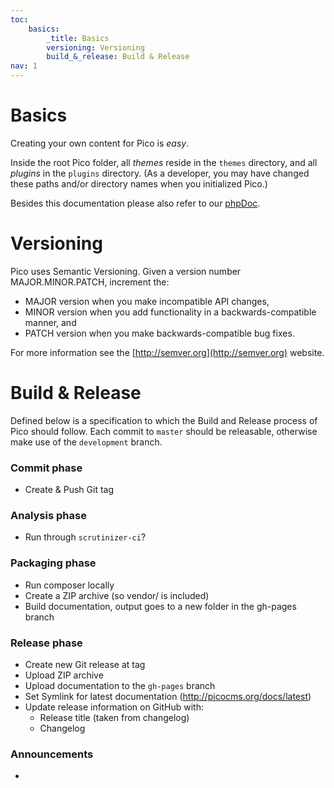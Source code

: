 ```yaml
---
toc:
    basics:
        _title: Basics
        versioning: Versioning
        build_&_release: Build & Release
nav: 1
---
```


# Basics
Creating your own content for Pico is *easy*.

Inside the root Pico folder, all *themes* reside in the `themes` directory,
and all *plugins* in the `plugins` directory. (As a developer, you may have
changed these paths and/or directory names when you initialized Pico.)

Besides this documentation please also refer to our [phpDoc](phpDocumentor/).

# Versioning
Pico uses Semantic Versioning. Given a version number MAJOR.MINOR.PATCH, increment the:

- MAJOR version when you make incompatible API changes,
- MINOR version when you add functionality in a backwards-compatible manner, and
- PATCH version when you make backwards-compatible bug fixes.

For more information see the [http://semver.org](http://semver.org) website.

# Build & Release
Defined below is a specification to which the Build and Release process of Pico should follow.
Each commit to `master` should be releasable, otherwise make use of the `development` branch.

### Commit phase
- Create & Push Git tag

### Analysis phase
- Run through `scrutinizer-ci`?

### Packaging phase
- Run composer locally
- Create a ZIP archive (so vendor/ is included)
- Build documentation, output goes to a new folder in the gh-pages branch

### Release phase
- Create new Git release at tag
- Upload ZIP archive
- Upload documentation to the `gh-pages` branch
- Set Symlink for latest documentation (http://picocms.org/docs/latest)
- Update release information on GitHub with:
    - Release title (taken from changelog)
    - Changelog

### Announcements
- 
